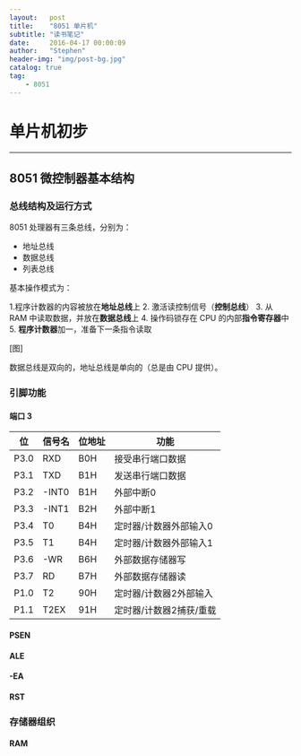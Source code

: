 ```yaml
---
layout:   post
title:    "8051 单片机"
subtitle: "读书笔记"
date:     2016-04-17 00:00:09
author:   "Stephen"
header-img: "img/post-bg.jpg"
catalog: true
tag:
    - 8051
---
```








# 单片机初步
---

## 8051 微控制器基本结构

### 总线结构及运行方式

8051 处理器有三条总线，分别为：

 * 地址总线
 * 数据总线
 * 列表总线
    
基本操作模式为：

 1.程序计数器的内容被放在**地址总线**上
 2. 激活读控制信号（**控制总线**）
 3. 从 RAM 中读取数据，并放在**数据总线**上
 4. 操作码锁存在 CPU 的内部**指令寄存器**中
 5. **程序计数器**加一，准备下一条指令读取

[图]

数据总线是双向的，地址总线是单向的（总是由 CPU 提供）。

### 引脚功能

#### 端口 3

| 位 | 信号名 | 位地址 | 功能 |
|---|---|---|---|
| P3.0 | RXD | B0H |接受串行端口数据|
| P3.1 | TXD | B1H |发送串行端口数据|
| P3.2 | -INT0 | B1H |外部中断0|
| P3.3 | -INT1 | B2H |外部中断1|
| P3.4 | T0| B4H|定时器/计数器外部输入0|
| P3.5 | T1| B4H|定时器/计数器外部输入1|
| P3.6|-WR|B6H|外部数据存储器写|
| P3.7|RD|B7H|外部数据存储器读|
| P1.0|T2|90H|定时器/计数器2外部输入|
| P1.1|T2EX|91H|定时器/计数器2捕获/重载|

#### PSEN

#### ALE

#### -EA

#### RST

### 存储器组织

#### RAM



